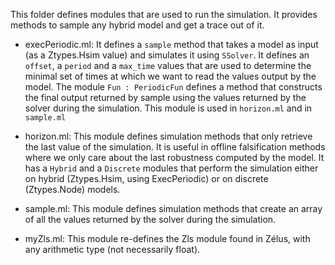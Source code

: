 This folder defines modules that are used to run the simulation. It provides methods to sample any hybrid model and get a trace out of it.

- execPeriodic.ml:
  It defines a `sample` method that takes a model as input (as a Ztypes.Hsim value) and simulates it using `SSolver`.
  It defines an `offset`, a `period` and a `max_time` values that are used to determine the minimal set of times at which we want to read the values output by the model.
  The module `Fun : PeriodicFun` defines a method that constructs the final output returned by sample using the values returned by the solver during the simulation.
  This module is used in `horizon.ml` and in `sample.ml`

- horizon.ml:
  This module defines simulation methods that only retrieve the last value of the simulation. It is useful in offline falsification methods where we only care about the last robustness computed by the model. It has a `Hybrid` and a `Discrete` modules that perform the simulation either on hybrid (Ztypes.Hsim, using ExecPeriodic) or on discrete (Ztypes.Node) models.

- sample.ml:
  This module defines simulation methods that create an array of all the values returned by the solver during the simulation.

- myZls.ml:
  This module re-defines the Zls module found in Zélus, with any arithmetic type (not necessarily float).

